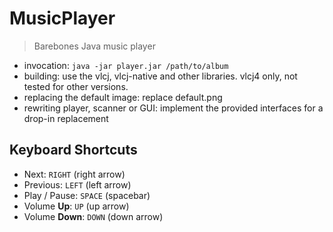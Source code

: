 # MusicPlayer
> Barebones Java music player

- invocation: `java -jar player.jar /path/to/album`
- building: use the vlcj, vlcj-native and other libraries. vlcj4 only, not tested for other versions.
- replacing the default image: replace default.png
- rewriting player, scanner or GUI: implement the provided interfaces for a drop-in replacement

## Keyboard Shortcuts
- Next: `RIGHT` (right arrow)
- Previous: `LEFT` (left arrow)
- Play / Pause: `SPACE` (spacebar)
- Volume **Up**: `UP` (up arrow)
- Volume **Down**: `DOWN` (down arrow)
